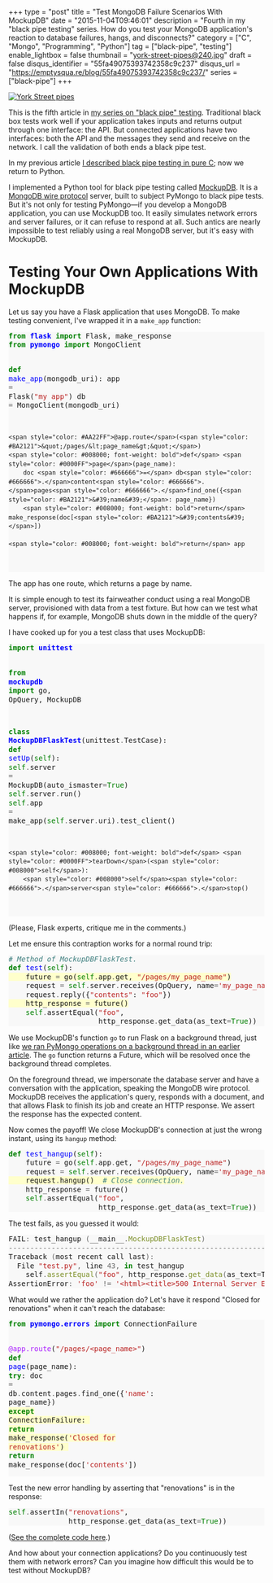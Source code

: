 +++
type = "post"
title = "Test MongoDB Failure Scenarios With MockupDB"
date = "2015-11-04T09:46:01"
description = "Fourth in my \"black pipe testing\" series. How do you test your MongoDB application's reaction to database failures, hangs, and disconnects?"
category = ["C", "Mongo", "Programming", "Python"]
tag = ["black-pipe", "testing"]
enable_lightbox = false
thumbnail = "york-street-pipes@240.jpg"
draft = false
disqus_identifier = "55fa49075393742358c9c237"
disqus_url = "https://emptysqua.re/blog/55fa49075393742358c9c237/"
series = ["black-pipe"]
+++

<p><a href="https://www.flickr.com/photos/emptysquare/1528243252"><img style="display:block; margin-left:auto; margin-right:auto;" src="york-street-pipes.jpg" alt="York Street pipes" title="York Street pipes" /></a></p>
<p>This is the fifth article in <a href="/black-pipe-testing-series/">my series on "black pipe" testing</a>. Traditional black box tests work well if your application takes inputs and returns output through one interface: the API. But connected applications have two interfaces: both the API and the messages they send and receive on the network. I call the validation of both ends a black pipe test.</p>
<p>In my previous article <a href="/libmongoc-black-pipe-testing-mock-server/">I described black pipe testing in pure C</a>; now we return to Python.</p>
<p>I implemented a Python tool for black pipe testing called
<a href="http://mockupdb.readthedocs.org/">MockupDB</a>. It is a <a href="http://docs.mongodb.org/meta-driver/latest/legacy/mongodb-wire-protocol/">MongoDB wire protocol</a> server, built to subject PyMongo to black pipe tests. But it's not only for testing PyMongo&mdash;if you develop a MongoDB application, you can use MockupDB too. It easily simulates network errors and server failures, or it can refuse to respond at all. Such antics are nearly impossible to test reliably using a real MongoDB server, but it's easy with MockupDB.</p>
<h1 id="testing-your-own-applications-with-mockupdb">Testing Your Own Applications With MockupDB</h1>
<p>Let us say you have a Flask application that uses MongoDB. To make testing convenient, I've wrapped it in a <code>make_app</code> function:</p>
<div class="codehilite" style="background: #f8f8f8"><pre style="line-height: 125%"><span style="color: #008000; font-weight: bold">from</span> <span style="color: #0000FF; font-weight: bold">flask</span> <span style="color: #008000; font-weight: bold">import</span> Flask, make_response
<span style="color: #008000; font-weight: bold">from</span> <span style="color: #0000FF; font-weight: bold">pymongo</span> <span style="color: #008000; font-weight: bold">import</span> MongoClient

<span style="color: #008000; font-weight: bold">def</span> <span style="color: #0000FF">make_app</span>(mongodb_uri):
    app <span style="color: #666666">=</span> Flask(<span style="color: #BA2121">&quot;my app&quot;</span>)
    db <span style="color: #666666">=</span> MongoClient(mongodb_uri)

    <span style="color: #AA22FF">@app.route</span>(<span style="color: #BA2121">&quot;/pages/&lt;page_name&gt;&quot;</span>)
    <span style="color: #008000; font-weight: bold">def</span> <span style="color: #0000FF">page</span>(page_name):
        doc <span style="color: #666666">=</span> db<span style="color: #666666">.</span>content<span style="color: #666666">.</span>pages<span style="color: #666666">.</span>find_one({<span style="color: #BA2121">&#39;name&#39;</span>: page_name})
        <span style="color: #008000; font-weight: bold">return</span> make_response(doc[<span style="color: #BA2121">&#39;contents&#39;</span>])

    <span style="color: #008000; font-weight: bold">return</span> app
</pre></div>


<p>The app has one route, which returns a page by name.</p>
<p>It is simple enough to test its fairweather conduct using a real MongoDB server, provisioned with data from a test fixture. But how can we test what happens if, for example, MongoDB shuts down in the middle of the query?</p>
<p>I have cooked up for you a test class that uses MockupDB:</p>
<div class="codehilite" style="background: #f8f8f8"><pre style="line-height: 125%"><span style="color: #008000; font-weight: bold">import</span> <span style="color: #0000FF; font-weight: bold">unittest</span>

<span style="color: #008000; font-weight: bold">from</span> <span style="color: #0000FF; font-weight: bold">mockupdb</span> <span style="color: #008000; font-weight: bold">import</span> go, OpQuery, MockupDB


<span style="color: #008000; font-weight: bold">class</span> <span style="color: #0000FF; font-weight: bold">MockupDBFlaskTest</span>(unittest<span style="color: #666666">.</span>TestCase):
    <span style="color: #008000; font-weight: bold">def</span> <span style="color: #0000FF">setUp</span>(<span style="color: #008000">self</span>):
        <span style="color: #008000">self</span><span style="color: #666666">.</span>server <span style="color: #666666">=</span> MockupDB(auto_ismaster<span style="color: #666666">=</span><span style="color: #008000">True</span>)
        <span style="color: #008000">self</span><span style="color: #666666">.</span>server<span style="color: #666666">.</span>run()
        <span style="color: #008000">self</span><span style="color: #666666">.</span>app <span style="color: #666666">=</span> make_app(<span style="color: #008000">self</span><span style="color: #666666">.</span>server<span style="color: #666666">.</span>uri)<span style="color: #666666">.</span>test_client()

    <span style="color: #008000; font-weight: bold">def</span> <span style="color: #0000FF">tearDown</span>(<span style="color: #008000">self</span>):
        <span style="color: #008000">self</span><span style="color: #666666">.</span>server<span style="color: #666666">.</span>stop()
</pre></div>


<p>(Please, Flask experts, critique me in the comments.)</p>
<p>Let me ensure this contraption works for a normal round trip:</p>
<div class="codehilite" style="background: #f8f8f8"><pre style="line-height: 125%"><span style="color: #408080; font-style: italic"># Method of MockupDBFlaskTest.</span>
<span style="color: #008000; font-weight: bold">def</span> <span style="color: #0000FF">test</span>(<span style="color: #008000">self</span>):
<span style="background-color: #ffffcc">    future <span style="color: #666666">=</span> go(<span style="color: #008000">self</span><span style="color: #666666">.</span>app<span style="color: #666666">.</span>get, <span style="color: #BA2121">&quot;/pages/my_page_name&quot;</span>)
</span>    request <span style="color: #666666">=</span> <span style="color: #008000">self</span><span style="color: #666666">.</span>server<span style="color: #666666">.</span>receives(OpQuery, name<span style="color: #666666">=</span><span style="color: #BA2121">&#39;my_page_name&#39;</span>)
    request<span style="color: #666666">.</span>reply({<span style="color: #BA2121">&quot;contents&quot;</span>: <span style="color: #BA2121">&quot;foo&quot;</span>})
<span style="background-color: #ffffcc">    http_response <span style="color: #666666">=</span> future()
</span>    <span style="color: #008000">self</span><span style="color: #666666">.</span>assertEqual(<span style="color: #BA2121">&quot;foo&quot;</span>,
                     http_response<span style="color: #666666">.</span>get_data(as_text<span style="color: #666666">=</span><span style="color: #008000">True</span>))
</pre></div>


<p>We use MockupDB's function <code>go</code> to run Flask on a background thread, just like <a href="/black-pipe-testing-pymongo/">we ran PyMongo operations on a background thread in an earlier article</a>. The <code>go</code> function returns a Future, which will be resolved once the background thread completes.</p>
<p>On the foreground thread, we impersonate the database server and have a conversation with the application, speaking the MongoDB wire protocol. MockupDB receives the application's query, responds with a document, and that allows Flask to finish its job and create an HTTP response. We assert the response has the expected content.</p>
<p>Now comes the payoff! We close MockupDB's connection at just the wrong instant, using its <code>hangup</code> method:</p>
<div class="codehilite" style="background: #f8f8f8"><pre style="line-height: 125%"><span style="color: #008000; font-weight: bold">def</span> <span style="color: #0000FF">test_hangup</span>(<span style="color: #008000">self</span>):
    future <span style="color: #666666">=</span> go(<span style="color: #008000">self</span><span style="color: #666666">.</span>app<span style="color: #666666">.</span>get, <span style="color: #BA2121">&quot;/pages/my_page_name&quot;</span>)
    request <span style="color: #666666">=</span> <span style="color: #008000">self</span><span style="color: #666666">.</span>server<span style="color: #666666">.</span>receives(OpQuery, name<span style="color: #666666">=</span><span style="color: #BA2121">&#39;my_page_name&#39;</span>)
<span style="background-color: #ffffcc">    request<span style="color: #666666">.</span>hangup()  <span style="color: #408080; font-style: italic"># Close connection.</span>
</span>    http_response <span style="color: #666666">=</span> future()
    <span style="color: #008000">self</span><span style="color: #666666">.</span>assertEqual(<span style="color: #BA2121">&quot;foo&quot;</span>,
                     http_response<span style="color: #666666">.</span>get_data(as_text<span style="color: #666666">=</span><span style="color: #008000">True</span>))
</pre></div>


<p>The test fails, as you guessed it would:</p>
<div class="codehilite" style="background: #f8f8f8"><pre style="line-height: 125%">FAIL<span style="color: #666666">:</span> test_hangup <span style="color: #666666">(</span>__main__<span style="color: #666666">.</span><span style="color: #7D9029">MockupDBFlaskTest</span><span style="color: #666666">)</span>
<span style="color: #666666">---------------------------------------------------------------------</span>
Traceback <span style="color: #666666">(</span>most recent call last<span style="color: #666666">):</span>
  File <span style="color: #BA2121">&quot;test.py&quot;</span><span style="color: #666666">,</span> line <span style="color: #666666">43,</span> <span style="color: #008000; font-weight: bold">in</span> test_hangup
    self<span style="color: #666666">.</span><span style="color: #7D9029">assertEqual</span><span style="color: #666666">(</span><span style="color: #BA2121">&quot;foo&quot;</span><span style="color: #666666">,</span> http_response<span style="color: #666666">.</span><span style="color: #7D9029">get_data</span><span style="color: #666666">(</span>as_text<span style="color: #666666">=</span>True<span style="color: #666666">))</span>
AssertionError<span style="color: #666666">:</span> <span style="color: #BA2121">&#39;foo&#39;</span> <span style="color: #666666">!=</span> <span style="color: #BA2121">&#39;&lt;html&gt;&lt;title&gt;500 Internal Server Error...&#39;</span>
</pre></div>


<p>What would we rather the application do? Let's have it respond "Closed for renovations" when it can't reach the database:</p>
<div class="codehilite" style="background: #f8f8f8"><pre style="line-height: 125%"><span style="color: #008000; font-weight: bold">from</span> <span style="color: #0000FF; font-weight: bold">pymongo.errors</span> <span style="color: #008000; font-weight: bold">import</span> ConnectionFailure

<span style="color: #AA22FF">@app.route</span>(<span style="color: #BA2121">&quot;/pages/&lt;page_name&gt;&quot;</span>)
<span style="color: #008000; font-weight: bold">def</span> <span style="color: #0000FF">page</span>(page_name):
    <span style="color: #008000; font-weight: bold">try</span>:
        doc <span style="color: #666666">=</span> db<span style="color: #666666">.</span>content<span style="color: #666666">.</span>pages<span style="color: #666666">.</span>find_one({<span style="color: #BA2121">&#39;name&#39;</span>: page_name})
<span style="background-color: #ffffcc">    <span style="color: #008000; font-weight: bold">except</span> ConnectionFailure:
</span><span style="background-color: #ffffcc">        <span style="color: #008000; font-weight: bold">return</span> make_response(<span style="color: #BA2121">&#39;Closed for renovations&#39;</span>)
</span>    <span style="color: #008000; font-weight: bold">return</span> make_response(doc[<span style="color: #BA2121">&#39;contents&#39;</span>])
</pre></div>


<p>Test the new error handling by asserting that "renovations" is in the response:</p>
<div class="codehilite" style="background: #f8f8f8"><pre style="line-height: 125%"><span style="color: #008000">self</span><span style="color: #666666">.</span>assertIn(<span style="color: #BA2121">&quot;renovations&quot;</span>,
              http_response<span style="color: #666666">.</span>get_data(as_text<span style="color: #666666">=</span><span style="color: #008000">True</span>))
</pre></div>


<p>(<a href="https://gist.github.com/ajdavis/96e4c64be32fce042f10">See the complete code here</a>.)</p>
<p>And how about your connection applications? Do you continuously test them with network errors? Can you imagine how difficult this would be to test without MockupDB?</p>
